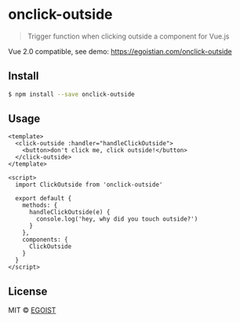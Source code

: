 # onclick-outside

> Trigger function when clicking outside a component for Vue.js

Vue 2.0 compatible, see demo: https://egoistian.com/onclick-outside

## Install

```bash
$ npm install --save onclick-outside
```

## Usage

```vue
<template>
  <click-outside :handler="handleClickOutside">
    <button>don't click me, click outside!</button>
  </click-outside>
</template>

<script>
  import ClickOutside from 'onclick-outside'

  export default {
    methods: {
      handleClickOutside(e) {
        console.log('hey, why did you touch outside?')
      }
    },
    components: {
      ClickOutside
    }
  }
</script>
```

## License

MIT &copy; [EGOIST](https://github.com/egoist)